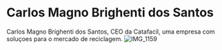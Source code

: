 # Carlos Magno Brighenti dos Santos

Carlos Magno Brighenti dos Santos, CEO da Catafacil, uma empresa com soluçoes para o mercado de reciclagem.
![IMG_1159](https://github.com/cmbrighenti/carlosmagno.github.io/assets/51769590/cc3cbe97-b072-47a4-ae9e-d411873b2ab9)
